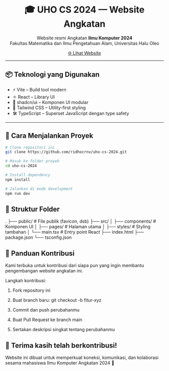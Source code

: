 <h1 align="center">🎓 UHO CS 2024 — Website Angkatan</h1>

<p align="center">
  Website resmi Angkatan <strong>Ilmu Komputer 2024</strong><br />
  Fakultas Matematika dan Ilmu Pengetahuan Alam, Universitas Halu Oleo
</p>

<p align="center">
  <a href="https://ilkom24uho.vercel.app" target="_blank">🌐 Lihat Website</a>
</p>

---

## 📦 Teknologi yang Digunakan

- ⚡ Vite – Build tool modern
- ⚛️ React – Library UI
- 🧩 shadcn/ui – Komponen UI modular
- 💅 Tailwind CSS – Utility-first styling
- 🛠️ TypeScript – Superset JavaScript dengan type safety

---

## 🚀 Cara Menjalankan Proyek

```bash
# Clone repositori ini
git clone https://github.com/ridhocrnv/uho-cs-2024.git

# Masuk ke folder proyek
cd uho-cs-2024

# Install dependency
npm install

# Jalankan di mode development
npm run dev
```

## 📁 Struktur Folder
.
├── public/         # File publik (favicon, dsb)
├── src/
│   ├── components/ # Komponen UI
│   ├── pages/      # Halaman utama
│   ├── styles/     # Styling tambahan
│   └── main.tsx    # Entry point React
├── index.html
├── package.json
└── tsconfig.json

## 🤝 Panduan Kontribusi
Kami terbuka untuk kontribusi dari siapa pun yang ingin membantu pengembangan website angkatan ini.

Langkah kontribusi:

1. Fork repository ini

2. Buat branch baru: git checkout -b fitur-xyz

3. Commit dan push perubahanmu

4. Buat Pull Request ke branch main

5. Sertakan deskripsi singkat tentang perubahanmu

## 🙌 Terima kasih telah berkontribusi!

Website ini dibuat untuk memperkuat koneksi, komunikasi, dan kolaborasi sesama mahasiswa Ilmu Komputer Angkatan 2024 💙

